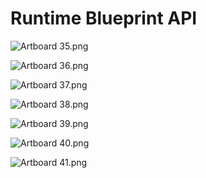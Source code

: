 # Runtime Blueprint API

<p><img src="https://vertexschool.instructure.com/courses/318/files/21773/preview?verifier=qmkvGpmIhN4MuXAKOX9qt9UGnhbn8I2MXtclTB1n" alt="Artboard 35.png" data-api-endpoint="https://vertexschool.instructure.com/api/v1/courses/318/files/21773" data-api-returntype="File"></p>
<p><img src="https://vertexschool.instructure.com/courses/318/files/21774/preview?verifier=qeGq8NpnZL4wPyq48ZNNiNqt5CsGUknF9td0eD2f" alt="Artboard 36.png" data-api-endpoint="https://vertexschool.instructure.com/api/v1/courses/318/files/21774" data-api-returntype="File"></p>
<p><img src="https://vertexschool.instructure.com/courses/318/files/21775/preview?verifier=IInyikfKWwAeUJU3OznShOQObhmIeZAoadZ3Ne8E" alt="Artboard 37.png" data-api-endpoint="https://vertexschool.instructure.com/api/v1/courses/318/files/21775" data-api-returntype="File"></p>
<p><img src="https://vertexschool.instructure.com/courses/318/files/21776/preview?verifier=wPEwaWsiXXKBjwcgMyAjhdt6ZFM7LWLUTCQVKD1h" alt="Artboard 38.png" data-api-endpoint="https://vertexschool.instructure.com/api/v1/courses/318/files/21776" data-api-returntype="File"></p>
<p><img src="https://vertexschool.instructure.com/courses/318/files/21777/preview?verifier=fKWwndLJQo7cuHGAmqG0IsCiex3g7n0Llu9rmRWF" alt="Artboard 39.png" data-api-endpoint="https://vertexschool.instructure.com/api/v1/courses/318/files/21777" data-api-returntype="File"></p>
<p><img src="https://vertexschool.instructure.com/courses/318/files/21778/preview?verifier=UikC7ewfeUyMF2FSZWHxG9jxZ7eBEtsAp5zbaigk" alt="Artboard 40.png" data-api-endpoint="https://vertexschool.instructure.com/api/v1/courses/318/files/21778" data-api-returntype="File"></p>
<p><img src="https://vertexschool.instructure.com/courses/318/files/21779/preview?verifier=l8bDoZN2aFH7BgCItMuyUZixtSEcIGZbKr3fuCGA" alt="Artboard 41.png" data-api-endpoint="https://vertexschool.instructure.com/api/v1/courses/318/files/21779" data-api-returntype="File"></p>